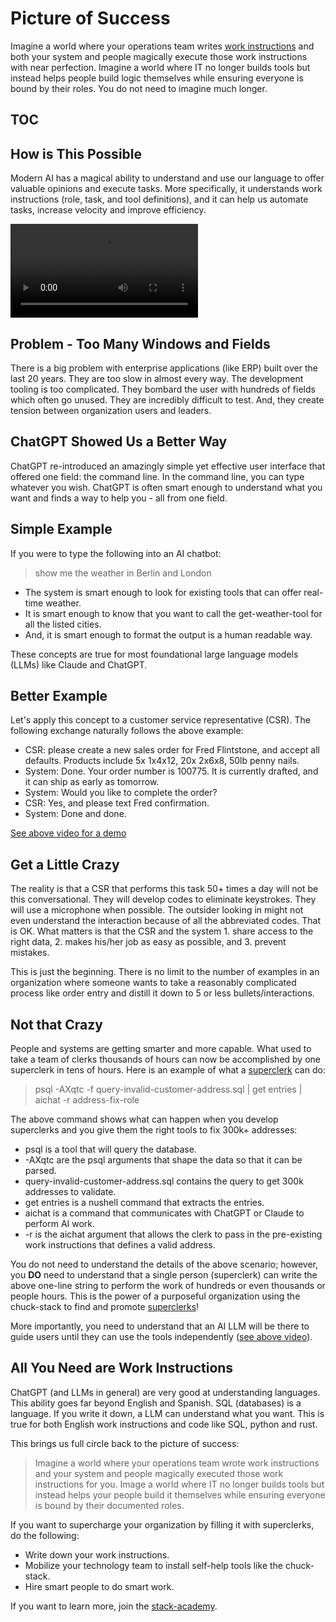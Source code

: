 # Picture of Success

<!-- copied_from_home_page -->
Imagine a world where your operations team writes [work instructions](./best-practices.md#organization-best-practices) and both your system and people magically execute those work instructions with near perfection. Imagine a world where IT no longer builds tools but instead helps people build logic themselves while ensuring everyone is bound by their roles. You do not need to imagine much longer.
<!-- /copied_from_home_page -->

## TOC

<!-- toc -->

## How is This Possible

Modern AI has a magical ability to understand and use our language to offer valuable opinions and execute tasks. More specifically, it understands work instructions (role, task, and tool definitions), and it can help us automate tasks, increase velocity and improve efficiency.

<video controls>
  <source src="./video/chuck-stack-01-order-summary.mp4" type="video/mp4">
</video>

## Problem - Too Many Windows and Fields

There is a big problem with enterprise applications (like ERP) built over the last 20 years. They are too slow in almost every way. The development tooling is too complicated. They bombard the user with hundreds of fields which often go unused. They are incredibly difficult to test. And, they create tension between organization users and leaders.

## ChatGPT Showed Us a Better Way

ChatGPT re-introduced an amazingly simple yet effective user interface that offered one field: the command line. In the command line, you can type whatever you wish. ChatGPT is often smart enough to understand what you want and finds a way to help you - all from one field.

## Simple Example

If you were to type the following into an AI chatbot:

> show me the weather in Berlin and London

- The system is smart enough to look for existing tools that can offer real-time weather.
- It is smart enough to know that you want to call the get-weather-tool for all the listed cities.
- And, it is smart enough to format the output is a human readable way.

These concepts are true for most foundational large language models (LLMs) like Claude and ChatGPT.

## Better Example

Let's apply this concept to a customer service representative (CSR). The following exchange naturally follows the above example:

- CSR: please create a new sales order for Fred Flintstone, and accept all defaults. Products include 5x 1x4x12, 20x 2x6x8, 50lb penny nails.
- System: Done. Your order number is 100775. It is currently drafted, and it can ship as early as tomorrow.
- System: Would you like to complete the order?
- CSR: Yes, and please text Fred confirmation.
- System: Done and done.

[See above video for a demo](#how-is-this-possible)

## Get a Little Crazy

The reality is that a CSR that performs this task 50+ times a day will not be this conversational. They will develop codes to eliminate keystrokes. They will use a microphone when possible. The outsider looking in might not even understand the interaction because of all the abbreviated codes. That is OK. What matters is that the CSR and the system 1. share access to the right data, 2. makes his/her job as easy as possible, and 3. prevent mistakes.

This is just the beginning. There is no limit to the number of examples in an organization where someone wants to take a reasonably complicated process like order entry and distill it down to 5 or less bullets/interactions.

## Not that Crazy
People and systems are getting smarter and more capable. What used to take a team of clerks thousands of hours can now be accomplished by one superclerk in tens of hours. Here is an example of what a [superclerk](./terminology.md#superclerk) can do:

> psql -AXqtc -f query-invalid-customer-address.sql | get entries | aichat -r address-fix-role

The above command shows what can happen when you develop superclerks and you give them the right tools to fix 300k+ addresses:

- psql is a tool that will query the database.
- -AXqtc are the psql arguments that shape the data so that it can be parsed.
- query-invalid-customer-address.sql contains the query to get 300k addresses to validate.
- get entries is a nushell command that extracts the entries.
- aichat is a command that communicates with ChatGPT or Claude to perform AI work.
- -r is the aichat argument that allows the clerk to pass in the pre-existing work instructions that defines a valid address.

You do not need to understand the details of the above scenario; however, you **DO** need to understand that a single person (superclerk) can write the above one-line string to perform the work of hundreds or even thousands or people hours. This is the power of a purposeful organization using the chuck-stack to find and promote [superclerks](./terminology.md#superclerk)!

More importantly, you need to understand that an AI LLM will be there to guide users until they can use the tools independently ([see above video](#how-is-this-possible)).

## All You Need are Work Instructions

ChatGPT (and LLMs in general) are very good at understanding languages. This ability goes far beyond English and Spanish. SQL (databases) is a language. If you write it down, a LLM can understand what you want. This is true for both English work instructions and code like SQL, python and rust.

This brings us full circle back to the picture of success:

> Imagine a world where your operations team wrote work instructions and your system and people magically executed those work instructions for you. Image a world where IT no longer builds tools but instead helps your people build it themselves while ensuring everyone is bound by their documented roles.

If you want to supercharge your organization by filling it with superclerks, do the following:

- Write down your work instructions.
- Mobilize your technology team to install self-help tools like the chuck-stack.
- Hire smart people to do smart work.

If you want to learn more, join the [stack-academy](./stack-academy.md). 
<!-- TODO: link and details for academy-->
